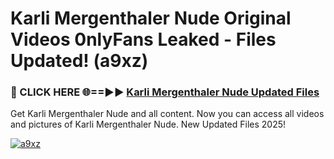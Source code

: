 # Karli Mergenthaler Nude Original Videos 0nlyFans Leaked - Files Updated! (a9xz)

<h3>🔴 CLICK HERE 🌐==►► <a href="https://tinyurl.com/yrmya6cz" rel="nofollow">Karli Mergenthaler Nude Updated Files</a></h3>

Get Karli Mergenthaler Nude and all content. Now you can access all videos and pictures of Karli Mergenthaler Nude. New Updated Files 2025!

[![a9xz](https://i.imgur.com/FMdXYCs.gif)](https://tinyurl.com/yrmya6cz)
